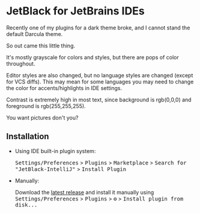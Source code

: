 # JetBlack for JetBrains IDEs

Recently one of my plugins for a dark theme broke, and I cannot stand the default Darcula theme.

So out came this little thing.

It's mostly grayscale for colors and styles, but there are pops of color throughout.

Editor styles are also changed, but no language styles are changed (except for VCS diffs).
This may mean for some languages you may need to change the color for accents/highlights in IDE settings.

Contrast is extremely high in most text, since background is rgb(0,0,0) and foreground is rgb(255,255,255).

You want pictures don't you?

## Installation

- Using IDE built-in plugin system:

  <kbd>Settings/Preferences</kbd> > <kbd>Plugins</kbd> > <kbd>Marketplace</kbd> > <kbd>Search for "JetBlack-IntelliJ"</kbd> >
  <kbd>Install Plugin</kbd>

- Manually:

  Download the [latest release](https://github.com/tazz4843/JetBlack-IntelliJ/releases/latest) and install it manually using
  <kbd>Settings/Preferences</kbd> > <kbd>Plugins</kbd> > <kbd>⚙️</kbd> > <kbd>Install plugin from disk...</kbd>